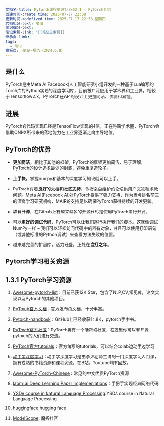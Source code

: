 ```yaml
---
文档名-title: Pytorch课程笔记Task02.1 - PyTorch介绍
创建时间-create time: 2025-07-17 22:38
更新时间-modefived time: 2025-07-17 22:38 星期四
文档粗分-text: 笔记
笔记细分-text: 
笔记索引-link: '[[笔记总索引]]'
继承自-link: 
tags:
  - 笔记
模板自: -笔记-规范（2024.6.8）
---
```

## 是什么
PyTorch是由Meta AI(Facebook)人工智能研究小组开发的一种基于Lua编写的Torch库的Python实现的深度学习库，目前被广泛应用于学术界和工业界，相较于Tensorflow2.x，PyTorch在API的设计上更加简洁、优雅和易懂。

## 进展
PyTorch的代码实现已经是TensorFlow实现的4倍，正在称霸学术圈，PyTorch会借助ONNX所带来的落地能力在工业界逐渐走向主导地位。

## PyTorch的优势

- **更加简洁**，相比于其他的框架，PyTorch的框架更加简洁，易于理解。PyTorch的设计追求最少的封装，避免重复造轮子。
    
- **上手快**，掌握numpy和基本的深度学习知识就可以上手。
    
- PyTorch有着**良好的文档和社区支持**，作者亲自维护的论坛供用户交流和求教问题。Meta AI(Facebook AI)对PyTorch提供了强力支持，作为当今排名前三的深度学习研究机构，MAIR的支持足以确保PyTorch获得持续的开发更新。
    
- **项目开源**，在Github上有越来越多的开源代码是使用PyTorch进行开发。
    
- 可以**更好的调试代码**，PyTorch可以让我们逐行执行我们的脚本。这就像调试NumPy一样 – 我们可以轻松访问代码中的所有对象，并且可以使用打印语句（或其他标准的Python调试）来查看方法失败的位置。
    
- 越来越完善的扩展库，活力旺盛，正处在**当打之年**。

## Pytorch学习相关资源

## 1.3.1 PyTorch学习资源[](https://datawhalechina.github.io/thorough-pytorch/%E7%AC%AC%E4%B8%80%E7%AB%A0/1.3%20PyTorch%E7%9B%B8%E5%85%B3%E8%B5%84%E6%BA%90.html#id1 "永久链接至标题")

1. [Awesome-pytorch-list](https://github.com/bharathgs/Awesome-pytorch-list)：目前已获12K Star，包含了NLP,CV,常见库，论文实现以及Pytorch的其他项目。
    
2. [PyTorch官方文档](https://pytorch.org/docs/stable/index.html)：官方发布的文档，十分丰富。
    
3. [Pytorch-handbook](https://github.com/zergtant/pytorch-handbook)：GitHub上已经收获14.8K，pytorch手中书。
    
4. [PyTorch官方社区](https://discuss.pytorch.org/)：PyTorch拥有一个活跃的社区，在这里你可以和开发pytorch的人们进行交流。
    
5. [PyTorch官方tutorials](https://pytorch.org/tutorials/)：官方编写的tutorials，可以结合colab边动手边学习
    
6. [动手学深度学习](https://zh.d2l.ai/)：动手学深度学习是由李沐老师主讲的一门深度学习入门课，拥有成熟的书籍资源和课程资源，在B站，Youtube均有回放。
    
7. [Awesome-PyTorch-Chinese](https://github.com/INTERMT/Awesome-PyTorch-Chinese)：常见的中文优质PyTorch资源
    
8. [labml.ai Deep Learning Paper Implementations](https://github.com/labmlai/annotated_deep_learning_paper_implementations)：手把手实现经典网络代码
    
9. [YSDA course in Natural Language Processing](https://github.com/yandexdataschool/nlp_course):YSDA course in Natural Language Processing
    
10. [huggingface](https://huggingface.co/):hugging face
    
11. [ModelScope](https://modelscope.cn/models): 魔搭社区
    

